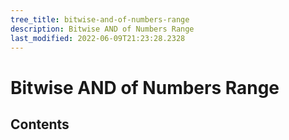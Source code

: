 ```yaml
---
tree_title: bitwise-and-of-numbers-range
description: Bitwise AND of Numbers Range
last_modified: 2022-06-09T21:23:28.2328
---
```


# Bitwise AND of Numbers Range

## Contents
